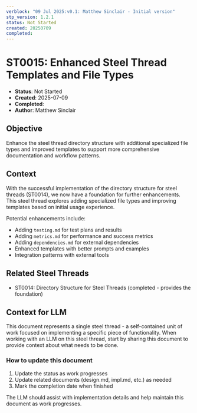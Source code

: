 ```yaml
---
verblock: "09 Jul 2025:v0.1: Matthew Sinclair - Initial version"
stp_version: 1.2.1
status: Not Started
created: 20250709
completed: 
---
```

# ST0015: Enhanced Steel Thread Templates and File Types

- **Status**: Not Started
- **Created**: 2025-07-09
- **Completed**: 
- **Author**: Matthew Sinclair

## Objective

Enhance the steel thread directory structure with additional specialized file types and improved templates to support more comprehensive documentation and workflow patterns.

## Context

With the successful implementation of the directory structure for steel threads (ST0014), we now have a foundation for further enhancements. This steel thread explores adding specialized file types and improving templates based on initial usage experience.

Potential enhancements include:
- Adding `testing.md` for test plans and results
- Adding `metrics.md` for performance and success metrics
- Adding `dependencies.md` for external dependencies
- Enhanced templates with better prompts and examples
- Integration patterns with external tools

## Related Steel Threads

- ST0014: Directory Structure for Steel Threads (completed - provides the foundation)

## Context for LLM

This document represents a single steel thread - a self-contained unit of work focused on implementing a specific piece of functionality. When working with an LLM on this steel thread, start by sharing this document to provide context about what needs to be done.

### How to update this document

1. Update the status as work progresses
2. Update related documents (design.md, impl.md, etc.) as needed
3. Mark the completion date when finished

The LLM should assist with implementation details and help maintain this document as work progresses.